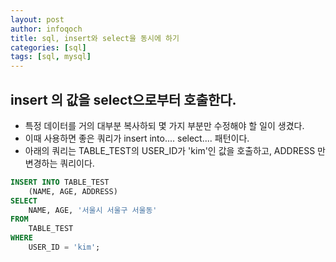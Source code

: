 ```yaml
---
layout: post
author: infoqoch
title: sql, insert와 select을 동시에 하기 
categories: [sql]
tags: [sql, mysql]
---
```


## insert 의 값을 select으로부터 호출한다.
- 특정 데이터를 거의 대부분 복사하되 몇 가지 부분만 수정해야 할 일이 생겼다. 
- 이때 사용하면 좋은 쿼리가 insert into.... select.... 패턴이다. 
- 아래의 쿼리는 TABLE_TEST의 USER_ID가 'kim'인 값을 호출하고, ADDRESS 만 변경하는 쿼리이다.

```sql
INSERT INTO TABLE_TEST
    (NAME, AGE, ADDRESS)
SELECT 
    NAME, AGE, '서울시 서울구 서울동'
FROM     
    TABLE_TEST
WHERE 
    USER_ID = 'kim';
```
